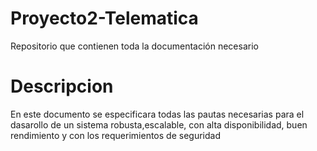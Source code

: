 # Proyecto2-Telematica
Repositorio que contienen toda la documentación necesario

# Descripcion

En este documento se especificara todas las pautas necesarias para el dasarollo de un sistema robusta,escalable, con alta disponibilidad, buen rendimiento y con los requerimientos de seguridad

